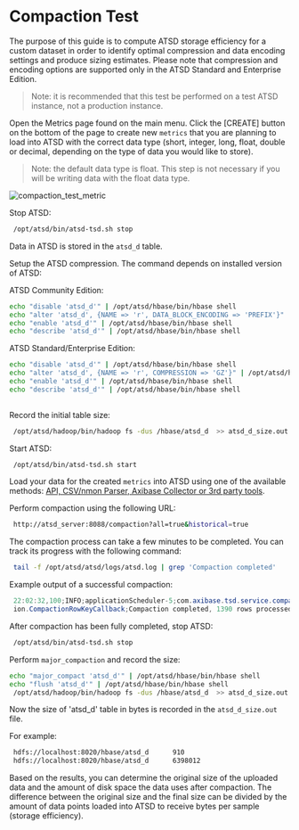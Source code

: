 # Compaction Test


The purpose of this guide is to compute ATSD storage efficiency for a
custom dataset in order to identify optimal compression and data
encoding settings and produce sizing estimates. Please note that
compression and encoding options are supported only in the ATSD Standard and
Enterprise Edition.

> Note: it is recommended that this test be performed on a test ATSD
instance, not a production instance.

Open the Metrics page found on the main menu. Click the [CREATE] button on the
bottom of the page to create new `metrics` that you are planning to load
into ATSD with the correct data type (short, integer, long, float, double or decimal, 
depending on the type of data you would like to store).

> Note: the default data type is float. This step is not necessary if
you will be writing data with the float data type.

![](images/compaction_test_metric.png "compaction_test_metric")

Stop ATSD:

```sh
 /opt/atsd/bin/atsd-tsd.sh stop                                           
```

Data in ATSD is stored in the `atsd_d` table.

Setup the ATSD compression. The command depends on installed version of
ATSD:

ATSD Community Edition:

```bash
echo "disable 'atsd_d'" | /opt/atsd/hbase/bin/hbase shell
echo "alter 'atsd_d', {NAME => 'r', DATA_BLOCK_ENCODING => 'PREFIX'}" | /opt/atsd/hbase/bin/hbase shell
echo "enable 'atsd_d'" | /opt/atsd/hbase/bin/hbase shell
echo "describe 'atsd_d'" | /opt/atsd/hbase/bin/hbase shell                                                                    
```

ATSD Standard/Enterprise Edition:

```bash
echo "disable 'atsd_d'" | /opt/atsd/hbase/bin/hbase shell
echo "alter 'atsd_d', {NAME => 'r', COMPRESSION => 'GZ'}" | /opt/atsd/hbase/bin/hbase shell
echo "enable 'atsd_d'" | /opt/atsd/hbase/bin/hbase shell
echo "describe 'atsd_d'" | /opt/atsd/hbase/bin/hbase shell 
                                                                   
```

Record the initial table size:

```sh
 /opt/atsd/hadoop/bin/hadoop fs -dus /hbase/atsd_d  >> atsd_d_size.out    
```

Start ATSD:

```sh
 /opt/atsd/bin/atsd-tsd.sh start                                          
```

Load your data for the created `metrics` into ATSD using one of the
available methods: [API, CSV/nmon Parser, Axibase Collector or 3rd party
tools](http://axibase.com/products/axibase-time-series-database/writing-data/ "Writing Data").

Perform compaction using the following URL:

```sh
 http://atsd_server:8088/compaction?all=true&historical=true              
```

The compaction process can take a few minutes to be completed. You can
track its progress with the following command:

```sh
 tail -f /opt/atsd/atsd/logs/atsd.log | grep 'Compaction completed'
```

Example output of a successful compaction:

```java
 22:02:32,100;INFO;applicationScheduler-5;com.axibase.tsd.service.compact 
 ion.CompactionRowKeyCallback;Compaction completed, 1390 rows processed   
```

After compaction has been fully completed, stop ATSD:

```sh
 /opt/atsd/bin/atsd-tsd.sh stop                                           
```

Perform `major_compaction` and record the size:

```bash
echo "major_compact 'atsd_d'" | /opt/atsd/hbase/bin/hbase shell                                              
echo "flush 'atsd_d'" | /opt/atsd/hbase/bin/hbase shell                                                             
 /opt/atsd/hadoop/bin/hadoop fs -dus /hbase/atsd_d  >> atsd_d_size.out    
```

Now the size of 'atsd\_d' table in bytes is recorded in the
`atsd_d_size.out` file.

For example:

```sh
 hdfs://localhost:8020/hbase/atsd_d      910                              
 hdfs://localhost:8020/hbase/atsd_d      6398012                          
```

Based on the results, you can determine the original size of the
uploaded data and the amount of disk space the data uses after
compaction. The difference between the original size and the final size
can be divided by the amount of data points loaded into ATSD to receive
bytes per sample (storage efficiency).
